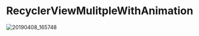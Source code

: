 # RecyclerViewMulitpleWithAnimation

![20190408_165748](https://user-images.githubusercontent.com/33760141/55729859-9b72f880-5a1f-11e9-8720-c79a85bbf575.gif)
